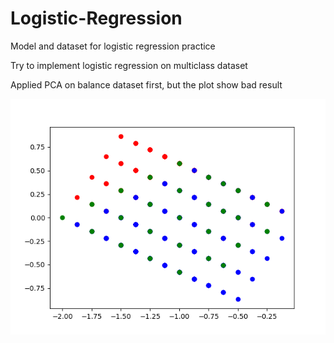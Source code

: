 # Logistic-Regression
Model and dataset for logistic regression practice

Try to implement logistic regression on multiclass dataset

Applied PCA on balance dataset first, but the plot show bad result

![img](https://github.com/laurence-lin/Logistic-Regression/blob/master/balance_PCA.png)
